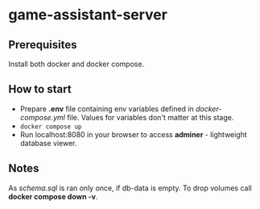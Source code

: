 # game-assistant-server

## Prerequisites
Install both docker and docker compose.

## How to start
- Prepare **.env** file containing env variables defined in *docker-compose.yml* file. Values for variables don't matter at this stage.
- `docker compose up`
- Run localhost:8080 in your browser to access **adminer** - lightweight database viewer.

## Notes
As *schema.sql* is ran only once, if db-data is empty. To drop volumes call **docker compose down -v**.